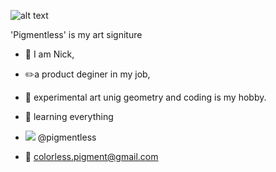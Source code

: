 ![alt text](https://avatars.githubusercontent.com/u/93402199?v=4)

 'Pigmentless' is my art signiture
 
- 👋 I am Nick, 
- ✏️a product deginer in my job, 
- 🎨 experimental art unig geometry and coding is my hobby.
 
- 👀 learning everything
 
- <img src="https://img.icons8.com/officexs/16/000000/twitter.png"/>  @pigmentless
- 📧 colorless.pigment@gmail.com

<!---
pigmentless/pigmentless is a ✨ special ✨ repository because its `README.md` (this file) appears on your GitHub profile.
You can click the Preview link to take a look at your changes.
--->
